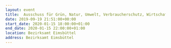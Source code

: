 ```yaml
---
layout: event
title:  Ausschuss für Grün, Natur, Umwelt, Verbraucherschutz, Wirtschaft, Digitalisierung
date: 2019-09-19 21:51:00+00:00
start_date: 2020-01-15 18:00:00+01:00
end_date: 2020-01-15 22:00:00+01:00
location: Bezirksamt Eimsbüttel
address: Bezirksamt Eimsbüttel
---
```


